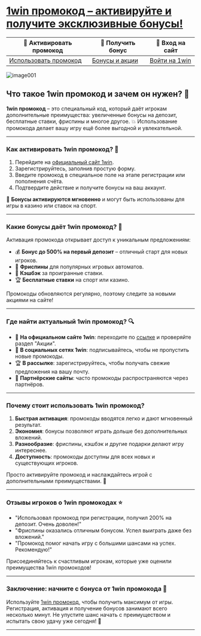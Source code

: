 # [1win промокод – активируйте и получите эксклюзивные бонусы!](https://brandplay.link/6F5VqbyZ)

| 🎁 **Активировать промокод** | 🤑 **Получить бонус** | 📲 **Вход на сайт** |
|------------------------------|-----------------------|---------------------|
| [Использовать промокод](https://brandplay.link/6F5VqbyZ) | [Бонусы и акции](https://brandplay.link/6F5VqbyZ) | [Войти на 1win](https://brandplay.link/6F5VqbyZ) |

![image001](https://github.com/user-attachments/assets/7a6e2a55-0b39-47bd-b3ac-79783d32892a)

## Что такое 1win промокод и зачем он нужен? 🎉

**1win промокод** – это специальный код, который даёт игрокам дополнительные преимущества: увеличенные бонусы на депозит, бесплатные ставки, фриспины и многое другое. 💥 Использование промокода делает вашу игру ещё более выгодной и увлекательной.

---

### Как активировать 1win промокод? 🔑

1. Перейдите на [официальный сайт 1win](https://brandplay.link/6F5VqbyZ).  
2. Зарегистрируйтесь, заполнив простую форму.  
3. Введите промокод в специальное поле на этапе регистрации или пополнения счёта.  
4. Подтвердите действие и получите бонусы на ваш аккаунт.  

🎁 **Бонусы активируются мгновенно** и могут быть использованы для игры в казино или ставок на спорт.

---

### Какие бонусы даёт 1win промокод? 🤑

Активация промокода открывает доступ к уникальным предложениям:  
- 💰 **Бонус до 500% на первый депозит** – отличный старт для новых игроков.  
- 🎰 **Фриспины** для популярных игровых автоматов.  
- 🔄 **Кэшбэк** за проигранные ставки.  
- 🏆 **Бесплатные ставки** на спорт или казино.  

Промокоды обновляются регулярно, поэтому следите за новыми акциями на сайте!

---

### Где найти актуальный 1win промокод? 🔍

- 📩 **На официальном сайте 1win**: переходите по [ссылке](https://brandplay.link/6F5VqbyZ) и проверяйте раздел "Акции".  
- 🎉 **В социальных сетях 1win**: подписывайтесь, чтобы не пропустить новые промокоды.  
- 🏆 **В рассылке**: зарегистрируйтесь, чтобы получать свежие предложения на вашу почту.  
- 💬 **Партнёрские сайты**: часто промокоды распространяются через партнёров.  

---

### Почему стоит использовать 1win промокод?

1. **Быстрая активация**: промокоды вводятся легко и дают мгновенный результат.  
2. **Экономия**: бонусы позволяют играть дольше без дополнительных вложений.  
3. **Разнообразие**: фриспины, кэшбэк и другие подарки делают игру интереснее.  
4. **Доступность**: промокоды доступны для всех новых и существующих игроков.  

Просто активируйте промокод и наслаждайтесь игрой с дополнительными преимуществами. 🚀

---

### Отзывы игроков о 1win промокодах ⭐️

- "Использовал промокод при регистрации, получил 200% на депозит. Очень доволен!"  
- "Фриспины оказались отличным бонусом. Успел выиграть даже без вложений."  
- "Промокод помог начать игру с большими шансами на успех. Рекомендую!"  

Присоединяйтесь к счастливым игрокам, которые уже оценили преимущества 1win промокодов!

---

### Заключение: начните с бонуса от 1win промокода 🎁

Используйте [1win промокод](https://brandplay.link/6F5VqbyZ), чтобы получить максимум от игры. Регистрация, активация и получение бонусов занимают всего несколько минут. Не упустите шанс начать с преимуществом и испытать свою удачу уже сегодня! 🎲

---

